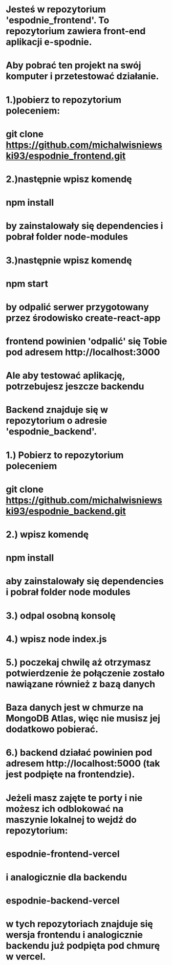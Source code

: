 # Jesteś w repozytorium 'espodnie_frontend'. To repozytorium zawiera front-end aplikacji e-spodnie.

# Aby pobrać ten projekt na swój komputer i przetestować działanie.
# 1.)pobierz to repozytorium poleceniem:
# git clone https://github.com/michalwisniewski93/espodnie_frontend.git
# 2.)następnie wpisz komendę 
# npm install 
# by zainstalowały się dependencies i pobrał folder node-modules
# 3.)następnie wpisz komendę 
# npm start 
# by odpalić serwer przygotowany przez środowisko create-react-app 


# frontend powinien 'odpalić' się Tobie pod adresem http://localhost:3000

# Ale aby testować aplikację, potrzebujesz jeszcze backendu

# Backend znajduje się w repozytorium o adresie 'espodnie_backend'. 

# 1.) Pobierz to repozytorium poleceniem
#  git clone https://github.com/michalwisniewski93/espodnie_backend.git
# 2.) wpisz komendę 
# npm install 
# aby zainstalowały się dependencies i pobrał folder node modules
# 3.) odpal osobną konsolę
# 4.) wpisz node index.js 
# 5.) poczekaj chwilę aż otrzymasz potwierdzenie że połączenie zostało nawiązane również z bazą danych
# Baza danych jest w chmurze na MongoDB Atlas, więc nie musisz jej dodatkowo pobierać.
# 6.) backend działać powinien pod adresem http://localhost:5000 (tak jest podpięte na frontendzie).

# Jeżeli masz zajęte te porty i nie możesz ich odblokować  na maszynie lokalnej to wejdź do repozytorium:
# espodnie-frontend-vercel
# i analogicznie dla backendu
# espodnie-backend-vercel
# w tych repozytoriach znajduje się wersja frontendu i analogicznie backendu już podpięta pod chmurę w vercel.



